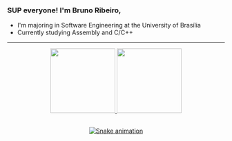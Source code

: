 ### SUP everyone! I'm Bruno Ribeiro,
- I'm majoring in Software Engineering at the University of Brasília
- Currently studying Assembly and C/C++

---

<div align="center">
  <a href="https://github.com/brunoriibeiro">
  
  <img height="150em" src="https://github-readme-stats.vercel.app/api?username=brunoriibeiro&show_icons=true&theme=swift&include_all_commits=false&count_private=true"/>
  
  <img height="150em" src="https://github-readme-stats.vercel.app/api/top-langs/?username=brunoriibeiro&layout=compact&langs_count=7&&count_private=true&theme=swift"/>
    
 ##
     
  ![Snake animation](https://github.com/brunoriibeiro/brunoriibeiro/blob/output/github-contribution-grid-snake.svg)

</div>
